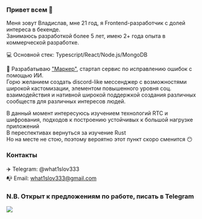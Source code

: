 ### Привет всем 👋

Меня зовут Владислав, мне 21 год, я Frontend-разработчик с долей интереса в бекенде.  
Занимаюсь разработкой более 5 лет, имею 2+ года опыта в коммерческой разработке.  

💻 Основной стек: Typescript/React/Node.js/MongoDB

🧠 Разрабатываю ["Маркер"](https://marker.tips), стартап сервис по исправлению ошибок с помощью ИИ.  
Горю желанием создать discord-like мессенджер с возможностями широкой кастомизации, элементом повышенного уровня соц. взаимодействия и нативной широкой поддержкой создания различных сообществ для различных интересов людей.  

В данный момент интересуюсь изучением технологий RTC и шифрования, подходов к построению устойчивых к большой нагрузке приложений  
В переспективах вернуться за изучение Rust  
Но на месте не стою, поэтому вероятно этот пункт скоро сменится 😶

### Контакты

✈️ Telegram: @what1slov333  
📭 Email: what1slov333@gmail.com

### N.B. Открыт к предложениям по работе, писать в Telegram

![](https://komarev.com/ghpvc/?username=what1slov3&color=blueviolet&style=flat-square)
